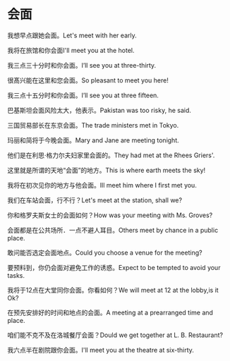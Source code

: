 # 会面

<p><span class="chinese">我想早点跟她会面。</span><span class="english">Let's meet with her early.</span></p>

<p><span class="chinese">我将在旅馆和你会面</span><span class="english">I'll meet you at the hotel.</span></p>

<p><span class="chinese">我三点三十分时和你会面。</span><span class="english">I’ll see you at three-thirty.</span></p>

<p><span class="chinese">很髙兴能在这里和您会面。</span><span class="english">So pleasant to meet you here!</span></p>

<p><span class="chinese">我三点十五分时和你会面。</span><span class="english">I’ll see you at three fifteen.</span></p>

<p><span class="chinese">巴基斯坦会面风险太大，他表示。</span><span class="english">Pakistan was too risky, he said.</span></p>

<p><span class="chinese">三国贸易部长在东京会面。</span><span class="english">The trade ministers met in Tokyo.</span></p>

<p><span class="chinese">玛丽和简将于今晚会面。</span><span class="english">Mary and Jane are meeting tonight.</span></p>

<p><span class="chinese">他们是在利思·格力尔夫妇家里会面的。</span><span class="english">They had met at the Rhees Griers'.</span></p>

<p><span class="chinese">这里就是所谓的天地“会面”的地方。</span><span class="english">This is where earth meets the sky!</span></p>

<p><span class="chinese">我将在初次见你的地方与他会面。</span><span class="english">Ill meet him where I first met you.</span></p>

<p><span class="chinese">我们在车站会面，行不行？</span><span class="english">Let's meet at the station, shall we?</span></p>

<p><span class="chinese">你和格罗夫斯女士的会面如何？</span><span class="english">How was your meeting with Ms. Groves?</span></p>

<p><span class="chinese">会面都是在公共场所．一点不避人耳目。</span><span class="english">Others meet by chance in a public place.</span></p>

<p><span class="chinese">敢问能否选定会面地点。</span><span class="english">Could you choose a venue for the meeting?</span></p>

<p><span class="chinese">要预料到，你仍会面对避免工作的诱惑。</span><span class="english">Expect to be tempted to avoid your tasks.</span></p>

<p><span class="chinese">我将于12点在大堂同你会面。你看如何？</span><span class="english">We will meet at 12 at the lobby,is it Ok?</span></p>

<p><span class="chinese">在预先安排好的时间和地点的会面。</span><span class="english">A meeting at a prearranged time and place.</span></p>

<p><span class="chinese">咱们能不克不及在洛城餐厅会面？</span><span class="english">Dould we get together at L. B. Restaurant?</span></p>

<p><span class="chinese">我六点半在剧院跟你会面。</span><span class="english">I'll meet you at the theatre at six-thirty.</span></p>

